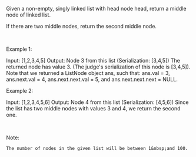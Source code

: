 Given a non-empty, singly&nbsp;linked list with head node head, return&nbsp;a&nbsp;middle node of linked list.

If there are two middle nodes, return the second middle node.

&nbsp;


Example 1:


Input: [1,2,3,4,5]
Output: Node 3 from this list (Serialization: [3,4,5])
The returned node has value 3.  (The judge&#39;s serialization of this node is [3,4,5]).
Note that we returned a ListNode object ans, such that:
ans.val = 3, ans.next.val = 4, ans.next.next.val = 5, and ans.next.next.next = NULL.



Example 2:


Input: [1,2,3,4,5,6]
Output: Node 4 from this list (Serialization: [4,5,6])
Since the list has two middle nodes with values 3 and 4, we return the second one.


&nbsp;

Note:


	The number of nodes in the given list will be between 1&nbsp;and 100.



